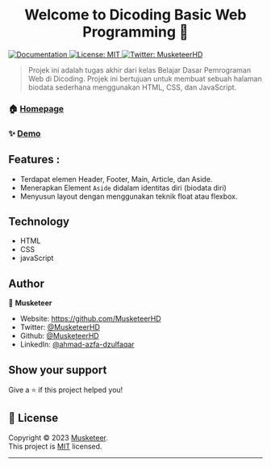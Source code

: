 <h1 align="center">Welcome to Dicoding Basic Web Programming 👋</h1>
<p>
  <a href="https://github.com/MusketeerHD/Dicoding-Basic-Web-Programming-Biodata/blob/main/README.md" target="_blank">
    <img alt="Documentation" src="https://img.shields.io/badge/documentation-yes-brightgreen.svg" />
  </a>
  <a href="https://github.com/MusketeerHD/Dicoding-Basic-Web-Programming-Biodata/blob/main/LICENSE" target="_blank">
    <img alt="License: MIT" src="https://img.shields.io/badge/License-MIT-yellow.svg" />
  </a>
  <a href="https://twitter.com/MusketeerHD" target="_blank">
    <img alt="Twitter: MusketeerHD" src="https://img.shields.io/twitter/follow/MusketeerHD.svg?style=social" />
  </a>
</p>

> Projek ini adalah tugas akhir dari kelas Belajar Dasar Pemrograman Web di Dicoding. Projek ini bertujuan untuk membuat sebuah halaman biodata sederhana menggunakan HTML, CSS, dan JavaScript.

### 🏠 [Homepage](https://github.com/MusketeerHD/Dicoding-Basic-Web-Programming-Biodata)

### ✨ [Demo](https://github.com/MusketeerHD/Dicoding-Basic-Web-Programming-Biodata/blob/main/README.md)

## Features :

* Terdapat elemen Header, Footer, Main, Article, dan Aside.
* Menerapkan Element `Aside` didalam identitas diri (biodata diri)
* Menyusun layout dengan menggunakan teknik float atau flexbox.

## Technology

* HTML
* CSS
* javaScript

## Author

👤 **Musketeer**

* Website: https://github.com/MusketeerHD
* Twitter: [@MusketeerHD](https://twitter.com/MusketeerHD)
* Github: [@MusketeerHD](https://github.com/MusketeerHD)
* LinkedIn: [@ahmad-azfa-dzulfaqar](https://linkedin.com/in/ahmad-azfa-dzulfaqar)

## Show your support

Give a ⭐️ if this project helped you!

## 📝 License

Copyright © 2023 [Musketeer](https://github.com/MusketeerHD).<br />
This project is [MIT](https://github.com/MusketeerHD/Dicoding-Basic-Web-Programming-Biodata/blob/main/LICENSE) licensed.

***
